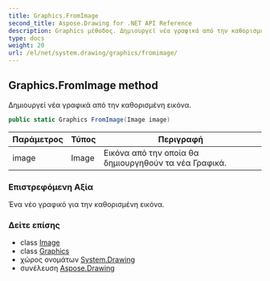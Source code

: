 ```yaml
---
title: Graphics.FromImage
second_title: Aspose.Drawing for .NET API Reference
description: Graphics μέθοδος. Δημιουργεί νέα γραφικά από την καθορισμένη εικόνα.
type: docs
weight: 20
url: /el/net/system.drawing/graphics/fromimage/
---
```

## Graphics.FromImage method

Δημιουργεί νέα γραφικά από την καθορισμένη εικόνα.

```csharp
public static Graphics FromImage(Image image)
```

| Παράμετρος | Τύπος | Περιγραφή |
| --- | --- | --- |
| image | Image | Εικόνα από την οποία θα δημιουργηθούν τα νέα Γραφικά. |

### Επιστρεφόμενη Αξία

Ένα νέο γραφικό για την καθορισμένη εικόνα.

### Δείτε επίσης

* class [Image](../../image/)
* class [Graphics](../)
* χώρος ονομάτων [System.Drawing](../../graphics/)
* συνέλευση [Aspose.Drawing](../../../)


